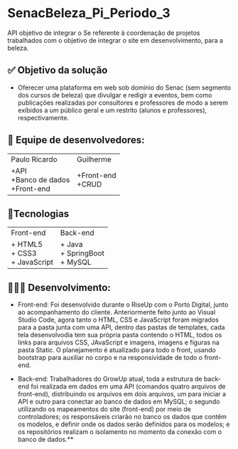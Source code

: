 #   SenacBeleza_Pi_Periodo_3
API objetivo de integrar o Se referente à coordenação de projetos trabalhados com o objetivo de integrar o site em desenvolvimento, para a beleza.

##  ✅ Objetivo da solução

+ Oferecer uma plataforma em web sob domínio do Senac (sem segmento dos cursos de beleza) que divulgar e redigir a eventos, bem como publicações realizadas por consultores e professores de modo a serem exibidos a um público geral e um restrito (alunos e professores), respectivamente.

##  👥 Equipe de desenvolvedores:

<table>
  <tr>
    <td>Paulo Ricardo</td>
    <td>Guilherme</td>
  </tr>
  <tr>
    <td>+API<br>+Banco de dados<br>+Front-end</td>
    <td>+Front-end<br>+CRUD</td>
  </tr>
</table>

##  🔧Tecnologias

<table>
  <tr>
    <td>Front-end</td>
    <td>Back-end</td>
  </tr>
  <tr>
    <td>+ HTML5<br>+ CSS3<br>+ JavaScript</td>
    <td>+ Java<br>+ SpringBoot<br>+ MySQL</td>
  </tr>
</table>

##  🧑🏽‍💻 Desenvolvimento:

+ Front-end:
  Foi desenvolvido durante o RiseUp com o Porto Digital, junto ao acompanhamento do cliente. Anteriormente feito junto ao Visual Studio Code, agora tanto o HTML, CSS e JavaScript foram migrados para a pasta junta com uma API, dentro das pastas de templates, cada tela desenvolvodia tem sua própria pasta contendo o HTML, todos os links para arquivos CSS, JAvaScript e imagens, imagens e figuras na pasta Static. O planejamento é atualizado para todo o front, usando bootstrap para auxiliar no corpo e na responsividade de todo o front-end.

+ Back-end:
  Trabalhadores do GrowUp atual, toda a estrutura de back-end foi realizada em dados em uma API (comandos quatro arquivos de front-end), distribuindo os arquivos em dois arquivos, um para iniciar a API e outro para conectar ao banco de dados em MySQL; o segundo utilizando os mapeamentos do site (front-end) por meio de controladores; os responsáveis ​​criarão no banco os dados que contêm os modelos, e definir onde os dados serão definidos para os modelos; e os repositórios realizam o isolamento no momento da conexão com o banco de dados.**
